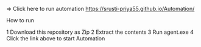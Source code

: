 => Click here to run automation https://srusti-priya55.github.io/Automation/

How to run 

1 Download this repository as Zip
2 Extract the contents
3 Run agent.exe 
4 Click the link above to start Automation
